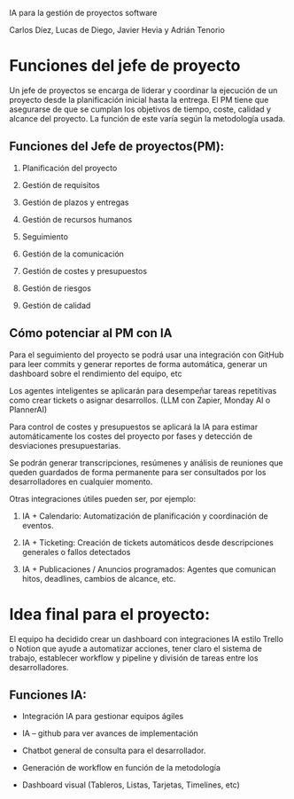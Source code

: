 IA para la gestión de proyectos software

Carlos Díez, Lucas de Diego, Javier Hevia y Adrián Tenorio

# Funciones del jefe de proyecto

  

Un jefe de proyectos se encarga de liderar y coordinar la ejecución de un proyecto desde la planificación inicial hasta la entrega. El PM tiene que asegurarse de que se cumplan los objetivos de tiempo, coste, calidad y alcance del proyecto. La función de este varía según la metodología usada.

  

## Funciones del Jefe de proyectos(PM):

1.  Planificación del proyecto
    
2.  Gestión de requisitos
    
3.  Gestión de plazos y entregas
    
4.  Gestión de recursos humanos
    
5.  Seguimiento
    
6.  Gestión de la comunicación
    
7.  Gestión de costes y presupuestos
    
8.  Gestión de riesgos
    
9.  Gestión de calidad
    

  

## Cómo potenciar al PM con IA

Para el seguimiento del proyecto se podrá usar una integración con GitHub para leer commits y generar reportes de forma automática, generar un dashboard sobre el rendimiento del equipo, etc

  

Los agentes inteligentes se aplicarán para desempeñar tareas repetitivas como crear tickets o asignar desarrollos. (LLM con Zapier, Monday AI o PlannerAI)

  

Para control de costes y presupuestos se aplicará la IA para estimar automáticamente los costes del proyecto por fases y detección de desviaciones presupuestarias.

  

Se podrán generar transcripciones, resúmenes y análisis de reuniones que queden guardados de forma permanente para ser consultados por los desarrolladores en cualquier momento.

  

Otras integraciones útiles pueden ser, por ejemplo:

  

1.  IA + Calendario: Automatización de planificación y coordinación de eventos.
    
2.  IA + Ticketing: Creación de tickets automáticos desde descripciones generales o fallos detectados
    
3.  IA + Publicaciones / Anuncios programados: Agentes que comunican hitos, deadlines, cambios de alcance, etc.
    

  

# Idea final para el proyecto:

El equipo ha decidido crear un dashboard con integraciones IA estilo Trello o Notion que ayude a automatizar acciones, tener claro el sistema de trabajo, establecer workflow y pipeline y división de tareas entre los desarrolladores.

  

## Funciones IA:

-   Integración IA para gestionar equipos ágiles
    
-   IA – github para ver avances de implementación
    
-   Chatbot general de consulta para el desarrollador.
    
-   Generación de workflow en función de la metodología
    
-   Dashboard visual (Tableros, Listas, Tarjetas, Timelines, etc)
